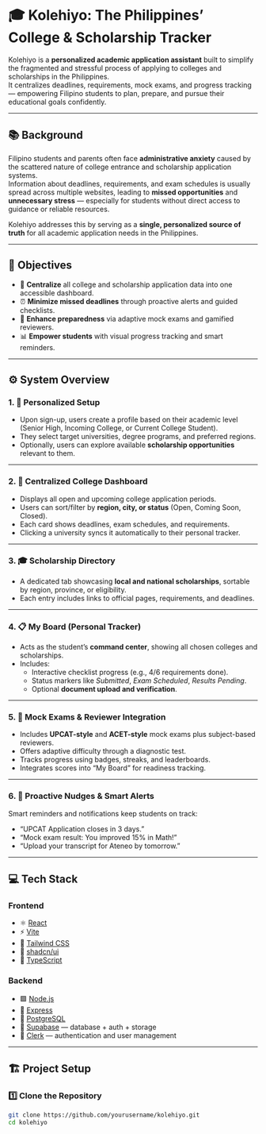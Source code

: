 # 🎓 Kolehiyo: The Philippines’ College & Scholarship Tracker

Kolehiyo is a **personalized academic application assistant** built to simplify the fragmented and stressful process of applying to colleges and scholarships in the Philippines.  
It centralizes deadlines, requirements, mock exams, and progress tracking — empowering Filipino students to plan, prepare, and pursue their educational goals confidently.

---

## 📚 Background

Filipino students and parents often face **administrative anxiety** caused by the scattered nature of college entrance and scholarship application systems.  
Information about deadlines, requirements, and exam schedules is usually spread across multiple websites, leading to **missed opportunities** and **unnecessary stress** — especially for students without direct access to guidance or reliable resources.

Kolehiyo addresses this by serving as a **single, personalized source of truth** for all academic application needs in the Philippines.

---

## 🎯 Objectives

- 🧭 **Centralize** all college and scholarship application data into one accessible dashboard.  
- ⏰ **Minimize missed deadlines** through proactive alerts and guided checklists.  
- 🧠 **Enhance preparedness** via adaptive mock exams and gamified reviewers.  
- 📊 **Empower students** with visual progress tracking and smart reminders.

---

## ⚙️ System Overview

### 1. 🧍 Personalized Setup
- Upon sign-up, users create a profile based on their academic level (Senior High, Incoming College, or Current College Student).  
- They select target universities, degree programs, and preferred regions.  
- Optionally, users can explore available **scholarship opportunities** relevant to them.

---

### 2. 🏫 Centralized College Dashboard
- Displays all open and upcoming college application periods.  
- Users can sort/filter by **region, city, or status** (Open, Coming Soon, Closed).  
- Each card shows deadlines, exam schedules, and requirements.  
- Clicking a university syncs it automatically to their personal tracker.

---

### 3. 🎓 Scholarship Directory
- A dedicated tab showcasing **local and national scholarships**, sortable by region, province, or eligibility.  
- Each entry includes links to official pages, requirements, and deadlines.

---

### 4. 📋 My Board (Personal Tracker)
- Acts as the student’s **command center**, showing all chosen colleges and scholarships.  
- Includes:
  - Interactive checklist progress (e.g., 4/6 requirements done).  
  - Status markers like *Submitted*, *Exam Scheduled*, *Results Pending*.  
  - Optional **document upload and verification**.  

---

### 5. 🧩 Mock Exams & Reviewer Integration
- Includes **UPCAT-style** and **ACET-style** mock exams plus subject-based reviewers.  
- Offers adaptive difficulty through a diagnostic test.  
- Tracks progress using badges, streaks, and leaderboards.  
- Integrates scores into “My Board” for readiness tracking.

---

### 6. 🔔 Proactive Nudges & Smart Alerts
Smart reminders and notifications keep students on track:
- “UPCAT Application closes in 3 days.”
- “Mock exam result: You improved 15% in Math!”
- “Upload your transcript for Ateneo by tomorrow.”

---

## 💻 Tech Stack

### **Frontend**
- ⚛️ [React](https://react.dev/)
- ⚡ [Vite](https://vitejs.dev/)
- 🎨 [Tailwind CSS](https://tailwindcss.com/)
- 🧱 [shadcn/ui](https://ui.shadcn.com/)
- 🔷 [TypeScript](https://www.typescriptlang.org/)

### **Backend**
- 🟩 [Node.js](https://nodejs.org/)
- 🚂 [Express](https://expressjs.com/)
- 🐘 [PostgreSQL](https://www.postgresql.org/)
- 🧰 [Supabase](https://supabase.com/) — database + auth + storage
- 🔐 [Clerk](https://clerk.com/) — authentication and user management

---

## 🏗️ Project Setup

### 1️⃣ Clone the Repository
```bash
git clone https://github.com/yourusername/kolehiyo.git
cd kolehiyo
